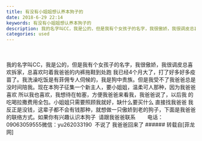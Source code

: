 ```yaml
---
title: 有没有小姐姐想认养本狗子的
date: 2018-6-29 22:14
keywords: 有没有小姐姐想认养本狗子的
description: 我的名字叫CC，我是公的，但是我有个女孩子的名字，我很傲娇，我很调皮总喜欢拆家，总喜欢叼着我爸爸的内裤拖鞋到处跑 我已经4个月大了，打了好多好多疫苗了。我洗澡吃饭是有菲佣专人伺候的，我是狗中贵族。但是我受不了我爸爸总是没时间陪我。现在本狗子征集一个新主人，要小姐姐，温柔可人那种，因为我爸爸喜欢 所以我也喜欢，我想待在帕塞，方便我爸爸来看我，我爸爸说了，以后我 的吃喝拉撒费用全包。小姐姐只需要照顾我就好，缺什么要买什么 直接找我爸爸 我反正是没钱，这辈子都不会有钱那种，就想做一只傲娇到老的狗子，下面是我爸爸的联络方式。如果你有兴趣认识本狗子  请跟我爸爸联系        电话：09063059555微信：yu262033190  不说了 我爸爸回来了
categories: used
---
```

<td class="t_f" id="postmessage_1464531">

<br/>
<br/>
我的名字叫CC，我是公的，但是我有个女孩子的名字，我很傲娇，我很调皮总喜欢拆家，总喜欢叼着我爸爸的内裤拖鞋到处跑 我已经4个月大了，打了好多好多疫苗了。我洗澡吃饭是有菲佣专人伺候的，我是狗中贵族。但是我受不了我爸爸总是没时间陪我。现在本狗子征集一个新主人，要小姐姐，温柔可人那种，因为我爸爸喜欢 所以我也喜欢，我想待在帕塞，方便我爸爸来看我，我爸爸说了，以后我 的吃喝拉撒费用全包。小姐姐只需要照顾我就好，缺什么要买什么 直接找我爸爸 我反正是没钱，这辈子都不会有钱那种，就想做一只傲娇到老的狗子，下面是我爸爸的联络方式。如果你有兴趣认识本狗子  请跟我爸爸联系        电话：09063059555微信：yu262033190  不说了 我爸爸回来了</td>
###### 转载自[菲龙网]